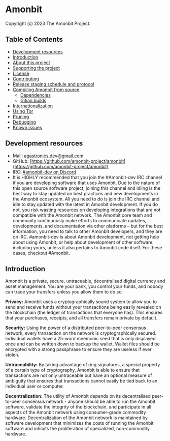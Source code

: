 # Amonbit

Copyright (c) 2023 The Amonbit Project. 

## Table of Contents

  - [Development resources](#development-resources)
  - [Introduction](#introduction)
  - [About this project](#about-this-project)
  - [Supporting the project](#supporting-the-project)
  - [License](#license)
  - [Contributing](#contributing)
  - [Release staging schedule and protocol](#release-staging-schedule-and-protocol)
  - [Compiling Amonbit from source](#compiling-amonbit-from-source)
    - [Dependencies](#dependencies)
    - [Gitian builds](#gitian-builds)
  - [Internationalization](#Internationalization)
  - [Using Tor](#using-tor)
  - [Pruning](#Pruning)
  - [Debugging](#Debugging)
  - [Known issues](#known-issues)

## Development resources

- Mail: [agastronics.dev@gmail.com](mailto:agastronics.dev@gmail.com)
- GitHub: [https://github.com/amonbit-project/amonbit](https://github.com/amonbit-project/amonbit)
- IRC: [#amonbit-dev on Discord](https://discord.gg/8nUbx6yc)
- It is HIGHLY recommended that you join the #Amonbit-dev IRC channel if you are developing software that uses Amonbit. Due to the nature of this open source software project, joining this channel and idling is the best way to stay updated on best practices and new developments in the Amonbit ecosystem. All you need to do is join the IRC channel and idle to stay updated with the latest in Amonbit development. If you do not, you risk wasting resources on developing integrations that are not compatible with the Amonbit network. The Amonbit core team and community continuously make efforts to communicate updates, developments, and documentation via other platforms – but for the best information, you need to talk to other Amonbit developers, and they are on IRC. #amonbit-dev is about Amonbit development, not getting help about using Amonbit, or help about development of other software, including yours, unless it also pertains to Amonbit code itself. For these cases, checkout #Amonbit.

## Introduction

Amonbit is a private, secure, untraceable, decentralised digital currency and asset management. You are your bank, you control your funds, and nobody can trace your transfers unless you allow them to do so.

**Privacy:** Amonbit uses a cryptographically sound system to allow you to send and receive funds without your transactions being easily revealed on the blockchain (the ledger of transactions that everyone has). This ensures that your purchases, receipts, and all transfers remain private by default.

**Security:** Using the power of a distributed peer-to-peer consensus network, every transaction on the network is cryptographically secured. Individual wallets have a 25-word mnemonic seed that is only displayed once and can be written down to backup the wallet. Wallet files should be encrypted with a strong passphrase to ensure they are useless if ever stolen.

**Untraceability:** By taking advantage of ring signatures, a special property of a certain type of cryptography, Amonbit is able to ensure that transactions are not only untraceable but have an optional measure of ambiguity that ensures that transactions cannot easily be tied back to an individual user or computer.

**Decentralization:** The utility of Amonbit depends on its decentralised peer-to-peer consensus network - anyone should be able to run the Amonbit software, validate the integrity of the blockchain, and participate in all aspects of the Amonbit network using consumer-grade commodity hardware. Decentralization of the Amonbit network is maintained by software development that minimizes the costs of running the Amonbit software and inhibits the proliferation of specialized, non-commodity hardware.
